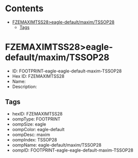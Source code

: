 



Contents
========

* [FZEMAXIMTSS28>eagle-default/maxim/TSSOP28](#fzemaximtss28eagle-defaultmaximtssop28)
	* [Tags](#tags)

# FZEMAXIMTSS28>eagle-default/maxim/TSSOP28

- ID: FOOTPRINT-eagle-eagle-default-maxim-TSSOP28
- Hex ID: FZEMAXIMTSS28
- Name: 
- Description: 

## Tags

- hexID: FZEMAXIMTSS28
- oompType: FOOTPRINT
- oompSize: eagle
- oompColor: eagle-default
- oompDesc: maxim
- oompIndex: TSSOP28
- oompName: eagle-default/maxim/TSSOP28
- oompID: FOOTPRINT-eagle-eagle-default-maxim-TSSOP28
